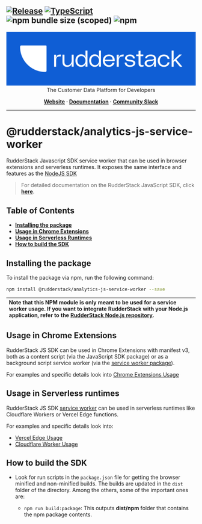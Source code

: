 ## [![Release](https://img.shields.io/npm/v/%40rudderstack/analytics-js-service-worker)](https://www.npmjs.com/package/@rudderstack/analytics-js-service-worker) [![TypeScript](https://img.shields.io/badge/%3C%2F%3E-TypeScript-%230074c1.svg)](https://www.typescriptlang.org/) ![npm bundle size (scoped)](https://img.shields.io/bundlephobia/min/%40rudderstack/analytics-js-service-worker) ![npm](https://img.shields.io/npm/dw/%40rudderstack/analytics-js-service-worker)

<p align="center">
  <a href="https://rudderstack.com/">
    <img alt="RudderStack" width="512" src="https://raw.githubusercontent.com/rudderlabs/rudder-sdk-js/develop/assets/rs-logo-full-light.jpg">
  </a>
  <br />
  <caption>The Customer Data Platform for Developers</caption>
</p>
<p align="center">
  <b>
    <a href="https://rudderstack.com">Website</a>
    ·
    <a href="https://rudderstack.com/docs/stream-sources/rudderstack-sdk-integration-guides/rudderstack-javascript-sdk/">Documentation</a>
    ·
    <a href="https://rudderstack.com/join-rudderstack-slack-community">Community Slack</a>
  </b>
</p>

---

# @rudderstack/analytics-js-service-worker

RudderStack Javascript SDK service worker that can be used in browser extensions and serverless runtimes.
It exposes the same interface and features as the [NodeJS SDK](https://www.rudderstack.com/docs/sources/event-streams/sdks/rudderstack-node-sdk/)

> For detailed documentation on the RudderStack JavaScript SDK, click [**here**](https://www.rudderstack.com/docs/sources/event-streams/sdks/rudderstack-javascript-sdk/).

## Table of Contents

- [**Installing the package**](#installing-the-package)
- [**Usage in Chrome Extensions**](#usage-in-chrome-extensions)
- [**Usage in Serverless Runtimes**](#usage-in-serverless-runtimes)
- [**How to build the SDK**](#how-to-build-the-sdk)

## Installing the package

To install the package via npm, run the following command:

```bash
npm install @rudderstack/analytics-js-service-worker --save
```

| Note that this NPM module is only meant to be used for a service worker usage. If you want to integrate RudderStack with your Node.js application, refer to the [**RudderStack Node.js repository**](https://github.com/rudderlabs/rudder-sdk-node). |
| :--------------------------------------------------------------------------------------------------------------------------------------------------------------------------------------------------------------------------------------------------- |

## Usage in Chrome Extensions

RudderStack JS SDK can be used in Chrome Extensions with manifest v3, both as a content script (via the JavaScript SDK package)
or as a background script service worker (via the [service worker package](https://www.npmjs.com/package/@rudderstack/analytics-js-service-worker)).

For examples and specific details look into [Chrome Extensions Usage](https://github.com/rudderlabs/rudder-sdk-js/blob/main/examples/chrome-extension/USAGE.md)

## Usage in Serverless runtimes

RudderStack JS SDK [service worker](https://www.npmjs.com/package/@rudderstack/analytics-js-service-worker) can be used
in serverless runtimes like Cloudflare Workers or Vercel Edge functions.

For examples and specific details look into:

- [Vercel Edge Usage](https://github.com/rudderlabs/rudder-sdk-js/blob/main/examples/serverless/USAGE.md)
- [Cloudflare Worker Usage](https://github.com/rudderlabs/rudder-sdk-js/blob/main/examples/serverless/USAGE.md)

## How to build the SDK

- Look for run scripts in the `package.json` file for getting the browser minified and non-minified builds. The builds are updated in the `dist` folder of the directory. Among the others, some of the important ones are:

  - `npm run build:package`: This outputs **dist/npm** folder that contains the npm package contents.
